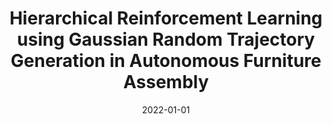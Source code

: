 ---
title: "Hierarchical Reinforcement Learning using Gaussian Random Trajectory Generation in Autonomous Furniture Assembly"
collection: publications
permalink: /publication/2022-01-01-Hierarchical-Reinforcement-Learning-using-Gaussian-Random-Trajectory-Generation-in-Autonomous-Furniture-Assembly
date: 2022-01-01
venue: 'In the proceedings of Proceedings of the 31st ACM International Conference on Information &amp; Knowledge Management, Atlanta, GA, USA, October 17-21, 2022'
paperurl: 'https://doi.org/10.1145/3511808.3557078'
citation: ' Won Yun,  David Mohaisen,  Soyi Jung,  Jong{-}Kook Kim,  Joongheon Kim, &quot;Hierarchical Reinforcement Learning using Gaussian Random Trajectory Generation in Autonomous Furniture Assembly.&quot; In the proceedings of Proceedings of the 31st ACM International Conference on Information &amp;amp; Knowledge Management, Atlanta, GA, USA, October 17-21, 2022, 2022.'
---